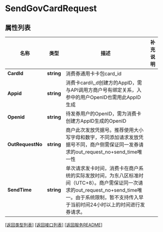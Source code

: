 # SendGovCardRequest

## 属性列表

名称 | 类型 | 描述 | 补充说明
------------ | ------------- | ------------- | -------------
**CardId** | **string** | 消费券通用卡卡包card_id | 
**Appid** | **string** | 消费卡cardi\\_d创建方的AppID，需与API调用方商户号有绑定关系，入参中的用户OpenID也需用此AppID生成 | 
**Openid** | **string** | 待发券用户的OpenID，需为消费卡创建方AppID生成的OpenID | 
**OutRequestNo** | **string** | 商户此次发放凭据号。推荐使用大小写字母和数字，不同添加请求发放凭据号不同，商户侧需保证同一发券请求的out_request_no+send_time唯一性 | 
**SendTime** | **string** | 单次请求发卡时间，消费卡在商户系统的实际发放时间，为东八区标准时间（UTC+8）。商户需保证同一次请求的out_request_no+send_time唯一。由于系统限制，暂不支持传入早于当前时间24小时以上的时间进行发券请求。 | 

[\[返回类型列表\]](README.md#类型列表)
[\[返回接口列表\]](README.md#接口列表)
[\[返回服务README\]](README.md)


